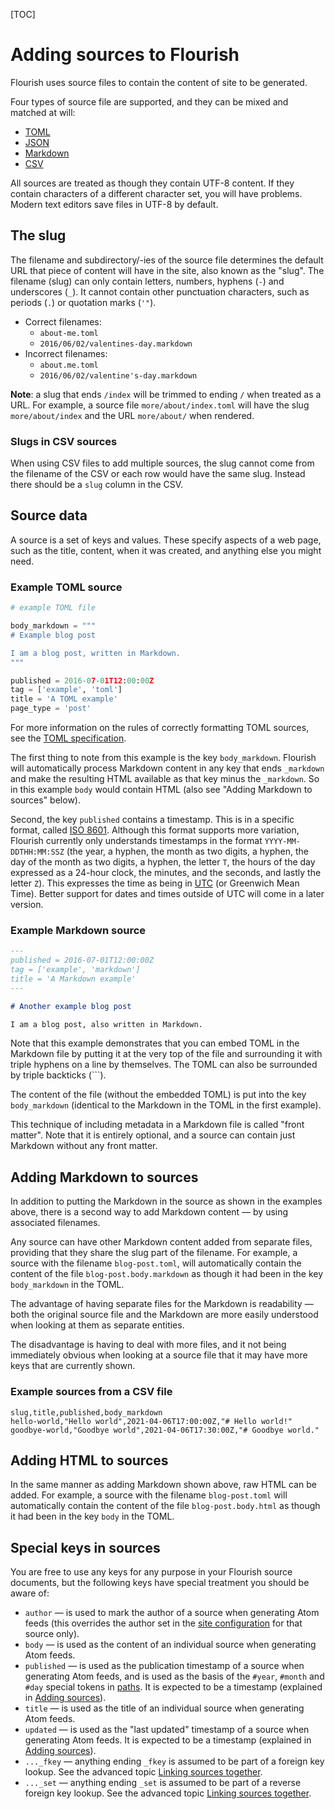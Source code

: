 [TOC]

# Adding sources to Flourish

Flourish uses source files to contain the content of site to be generated.

Four types of source file are supported, and they can be mixed and matched
at will:

* [TOML][toml]
* [JSON][json]
* [Markdown][md]
* [CSV][csv]

All sources are treated as though they contain UTF-8 content. If they contain
characters of a different character set, you will have problems. Modern text
editors save files in UTF-8 by default.


## The slug

The filename and subdirectory/-ies of the source file determines the default
URL that piece of content will have in the site, also known as the "slug". The
filename (slug) can only contain letters, numbers, hyphens (`-`) and
underscores (`_`). It cannot contain other punctuation characters, such as
periods (`.`) or quotation marks (`'"`).

* Correct filenames:
    * `about-me.toml`
    * `2016/06/02/valentines-day.markdown`
* Incorrect filenames:
    * `about.me.toml`
    * `2016/06/02/valentine's-day.markdown`

**Note**: a slug that ends `/index`  will be trimmed to ending `/` when
treated as a URL. For example, a source file `more/about/index.toml` will have
the slug `more/about/index` and the URL `more/about/` when rendered.

### Slugs in CSV sources

When using CSV files to add multiple sources, the slug cannot come from the
filename of the CSV or each row would have the same slug. Instead there should
be a `slug` column in the CSV.


## Source data

A source is a set of keys and values. These specify aspects of a web page,
such as the title, content, when it was created, and anything else you might
need. 

### Example TOML source

```python
# example TOML file

body_markdown = """
# Example blog post

I am a blog post, written in Markdown.
"""

published = 2016-07-01T12:00:00Z
tag = ['example', 'toml']
title = 'A TOML example'
page_type = 'post'
```

For more information on the rules of correctly formatting TOML sources, see
the [TOML specification][tomlspec].

The first thing to note from this example is the key `body_markdown`. Flourish
will automatically process Markdown content in any key that ends `_markdown`
and make the resulting HTML available as that key minus the `_markdown`. So in
this example `body` would contain HTML (also see "Adding Markdown to sources"
below).

Second, the key `published` contains a timestamp. This is in a specific 
format, called [ISO 8601][iso]. Although this format supports more 
variation, Flourish currently only understands timestamps in the format 
`YYYY-MM-DDTHH:MM:SSZ` (the year, a hyphen, the month as two digits, a hyphen,
the day of the month as two digits, a hyphen, the letter `T`, the hours
of the day expressed as a 24-hour clock, the minutes, and the seconds, and
lastly the letter `Z`). This expresses the time as being in [UTC][utc] 
(or Greenwich Mean Time). Better support for dates and times outside of UTC
will come in a later version.


### Example Markdown source

```markdown
---
published = 2016-07-01T12:00:00Z
tag = ['example', 'markdown']
title = 'A Markdown example'
---

# Another example blog post

I am a blog post, also written in Markdown.
```

Note that this example demonstrates that you can embed TOML in the Markdown
file by putting it at the very top of the file and surrounding it with triple
hyphens on a line by themselves. The TOML can also be surrounded by triple
backticks (\`\`\`).

The content of the file (without the embedded TOML) is put into the key
`body_markdown` (identical to the Markdown in the TOML in the first example).

This technique of including metadata in a Markdown file is called
"front matter". Note that it is entirely optional, and a source can contain
just Markdown without any front matter.

## Adding Markdown to sources

In addition to putting the Markdown in the source as shown in the examples
above, there is a second way to add Markdown content — by using associated
filenames.

Any source can have other Markdown content added from separate files,
providing that they share the slug part of the filename. For example, a
source with the filename `blog-post.toml`, will automatically contain the
content of the file `blog-post.body.markdown` as though it had been in
the key `body_markdown` in the TOML.

The advantage of having separate files for the Markdown is readability — both
the original source file and the Markdown are more easily understood when
looking at them as separate entities.

The disadvantage is having to deal with more files, and it not being
immediately obvious when looking at a source file that it may have more
keys that are currently shown.


### Example sources from a CSV file

```
slug,title,published,body_markdown
hello-world,"Hello world",2021-04-06T17:00:00Z,"# Hello world!"
goodbye-world,"Goodbye world",2021-04-06T17:30:00Z,"# Goodbye world."
```


## Adding HTML to sources

In the same manner as adding Markdown shown above, raw HTML can be added.
For example, a source with the filename `blog-post.toml` will automatically
contain the content of the file `blog-post.body.html` as though it had been
in the key `body` in the TOML.


## Special keys in sources

You are free to use any keys for any purpose in your Flourish source
documents, but the following keys have special treatment you should
be aware of:

  * `author` — is used to mark the author of a source when
    generating Atom feeds (this overrides the author set in
    the [site configuration](/site-configuration/) for that source only).
  * `body` — is used as the content of an individual source when generating
    Atom feeds.
  * `published` — is used as the publication timestamp of a source when
    generating Atom feeds, and is used as the basis of the `#year`, `#month`
    and `#day` special tokens in [paths](/adding-paths/). It is expected to be a
    timestamp (explained in [Adding sources](/adding-sources/)).
  * `title` — is used as the title of an individual source when generating
    Atom feeds.
  * `updated` — is used as the "last updated" timestamp of a source when
    generating Atom feeds. It is expected to be a timestamp (explained in
    [Adding sources](/adding-sources/)).
  * `..._fkey` — anything ending `_fkey` is assumed to be part of a foreign
    key lookup. See the advanced topic
    [Linking sources together](/linking-sources/).
  * `..._set` — anything ending `_set` is assumed to be part of a reverse
    foreign key lookup. See the advanced topic
    [Linking sources together](/linking-sources/).


[iso]: https://en.wikipedia.org/wiki/ISO_8601
[json]: http://json.org
[md]: http://daringfireball.net/projects/markdown/
[toml]: https://github.com/toml-lang/toml
[tomlspec]: https://github.com/toml-lang/toml#user-content-spec
[utc]: https://en.wikipedia.org/wiki/Coordinated_Universal_Time
[csv]: https://en.wikipedia.org/wiki/Comma-separated_values
